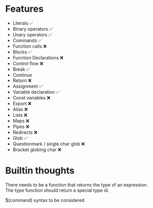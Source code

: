 # Features
* Literals ✅
* Binary operators ✅
* Unary operators ✅
* Commands ✅
* Function calls ❌
* Blocks ✅
* Function Declarations ❌
* Control flow ❌
* Break ✅
* Continue
* Return ❌
* Assignment ✅
* Variable declaration ✅
* Const variables ❌
* Export ❌
* Alias ❌
* Lists ❌
* Maps ❌
* Pipes ❌
* Redirects ❌
* Glob ✅
* Questionmark / single char glob ❌
* Bracket globing char ❌

# Builtin thoughts
There needs to be a function that returns the type of an expression.  
The type function should return a special type id.  
  
$(command) syntax to be considered